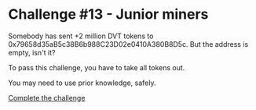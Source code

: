 # Challenge #13 - Junior miners
Somebody has sent +2 million DVT tokens to 0x79658d35aB5c38B6b988C23D02e0410A380B8D5c. But the address is empty, isn't it?

To pass this challenge, you have to take all tokens out.

You may need to use prior knowledge, safely.

[Complete the challenge](https://github.com/nicolasgarcia214/damn-vulnerable-defi-foundry/blob/master/test/Levels/junior-miners/JuniorMiners.t.sol)
